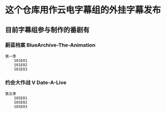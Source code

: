 # 这个仓库用作云电字幕组的外挂字幕发布

## 目前字幕组参与制作的番剧有

### 蔚蓝档案 BlueArchive-The-Animation

    第一季
        S01E01
        S01E02
        S01E03

### 约会大作战 V Date-A-Live

    第五季
        S05E01
        S05E02
        S05E03
